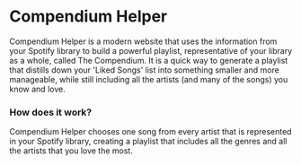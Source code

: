 # Compendium Helper
Compendium Helper is a modern website that uses the information from your Spotify library to build a powerful playlist, representative of your library as a whole, called The Compendium. It is a quick way to generate a playlist that distills down your 'Liked Songs' list into something smaller and more manageable, while still including all the artists (and many of the songs) you know and love.

### How does it work?
Compendium Helper chooses one song from every artist that is represented in your Spotify library, creating a playlist that includes all the genres and all the artists that you love the most.